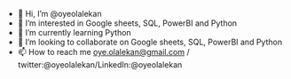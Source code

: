 - 👋 Hi, I’m @oyeolalekan
- 👀 I’m interested in Google sheets, SQL, PowerBI and Python
- 🌱 I’m currently learning Python
- 💞️ I’m looking to collaborate on Google sheets, SQL, PowerBI and Python
- 📫 How to reach me oye.olalekan@gmail.com / twitter:@oyeolalekan/LinkedIn:@oyeolalekan

<!---
oyeolalekan/oyeolalekan is a ✨ special ✨ repository because its `README.md` (this file) appears on your GitHub profile.
You can click the Preview link to take a look at your changes.
--->
